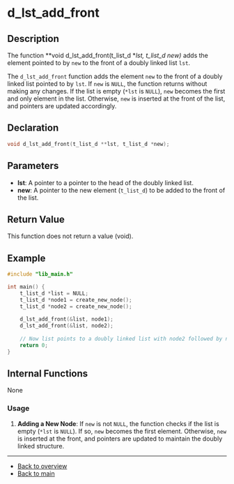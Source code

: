 # d_lst_add_front

## Description

The function **void d_lst_add_front(t_list_d **lst, t_list_d *new)** adds the element pointed to by `new` to the front of a doubly linked list `lst`.

The `d_lst_add_front` function adds the element `new` to the front of a doubly linked list pointed to by `lst`. If `new` is `NULL`, the function returns without making any changes. If the list is empty (`*lst` is `NULL`), `new` becomes the first and only element in the list. Otherwise, `new` is inserted at the front of the list, and pointers are updated accordingly.

## Declaration
```c
void d_lst_add_front(t_list_d **lst, t_list_d *new);
```
## Parameters

- **lst**: A pointer to a pointer to the head of the doubly linked list.
- **new**: A pointer to the new element (`t_list_d`) to be added to the front of the list.

## Return Value

This function does not return a value (void).

## Example

```c
#include "lib_main.h"

int main() {
    t_list_d *list = NULL;
    t_list_d *node1 = create_new_node();
    t_list_d *node2 = create_new_node();
    
    d_lst_add_front(&list, node1);
    d_lst_add_front(&list, node2);
    
    // Now list points to a doubly linked list with node2 followed by node1
    return 0;
}
```
## Internal Functions

None

### Usage

1. **Adding a New Node**: If `new` is not `NULL`, the function checks if the list is empty (`*lst` is `NULL`). If so, `new` becomes the first element. Otherwise, `new` is inserted at the front, and pointers are updated to maintain the doubly linked structure.

---

- [Back to overview](../Overview_about_function.md)
- [Back to main](/)
